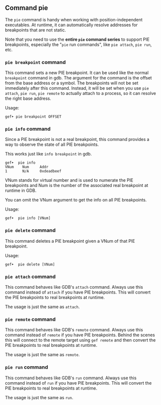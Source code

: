 ## Command pie ##

The `pie` command is handy when working with position-independent executables.
At runtime, it can automatically resolve addresses for breakpoints that are not
static.

Note that you need to use the **entire `pie` command series** to support PIE
breakpoints, especially the "`pie` run commands", like `pie attach`, `pie run`,
etc.

### `pie breakpoint` command ###

This command sets a new PIE breakpoint. It can be used like the normal
`breakpoint` command in gdb. The argument for the command is the offset from
the base address or a symbol. The breakpoints will not be set immediately after
this command. Instead, it will be set when you use `pie attach`, `pie run`,
`pie remote` to actually attach to a process, so it can resolve the right base
address.

Usage:

```
gef➤ pie breakpoint OFFSET
```

### `pie info` command ###

Since a PIE breakpoint is not a real breakpoint, this command provides a way to
observe the state of all PIE breakpoints.

This works just like `info breakpoint` in gdb.

```
gef➤  pie info
VNum    Num     Addr
1       N/A     0xdeadbeef
```

VNum stands for virtual number and is used to numerate the PIE breakpoints and
Num is the number of the associated real breakpoint at runtime in GDB.

You can omit the VNum argument to get the info on all PIE breakpoints.

Usage:

```
gef➤  pie info [VNum]

```

### `pie delete` command ###

This command deletes a PIE breakpoint given a VNum of that PIE breakpoint.

Usage:

```
gef➤  pie delete [VNum]
```

### `pie attach` command ###

This command behaves like GDB's `attach` command. Always use this command
instead of `attach` if you have PIE breakpoints. This will convert the PIE
breakpoints to real breakpoints at runtime.

The usage is just the same as `attach`.

### `pie remote` command ###

This command behaves like GDB's `remote` command. Always use this command
instead of `remote` if you have PIE breakpoints. Behind the scenes this will
connect to the remote target using `gef remote` and then convert the PIE
breakpoints to real breakpoints at runtime.

The usage is just the same as `remote`.

### `pie run` command ###

This command behaves like GDB's `run` command. Always use this command instead
of `run` if you have PIE breakpoints. This will convert the PIE breakpoints to
real breakpoints at runtime.

The usage is just the same as `run`.
